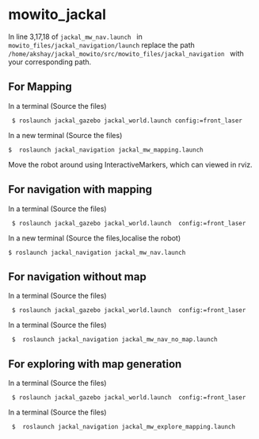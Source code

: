 # mowito_jackal

In line 3,17,18 of ```jackal_mw_nav.launch ``` in  ``` mowito_files/jackal_navigation/launch ``` replace the path  ```/home/akshay/jackal_mowito/src/mowito_files/jackal_navigation ``` with your corresponding path.

## For Mapping

In a terminal (Source the files)

```  $ roslaunch jackal_gazebo jackal_world.launch config:=front_laser  ```

In a new terminal (Source the files) 

``` $  roslaunch jackal_navigation jackal_mw_mapping.launch ```

Move the robot around using InteractiveMarkers, which can viewed in rviz.

## For navigation with mapping

In a terminal (Source the files)

```  $ roslaunch jackal_gazebo jackal_world.launch  config:=front_laser  ```

In a new terminal (Source the files,localise the robot) 

```$ roslaunch jackal_navigation jackal_mw_nav.launch ```

## For navigation without map

In a terminal (Source the files)

```  $ roslaunch jackal_gazebo jackal_world.launch  config:=front_laser ```

In a terminal (Source the files)

```  $  roslaunch jackal_navigation jackal_mw_nav_no_map.launch ```

## For exploring with map generation

In a terminal (Source the files)

```  $ roslaunch jackal_gazebo jackal_world.launch  config:=front_laser ```

In a terminal (Source the files)

```  $  roslaunch jackal_navigation jackal_mw_explore_mapping.launch ```





